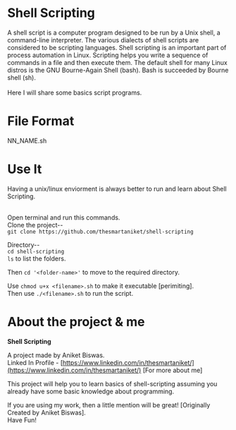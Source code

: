 <h1>Shell Scripting</h1>
A shell script is a computer program designed to be run by a Unix shell, a command-line interpreter. The various dialects of shell scripts are considered to be scripting languages. Shell scripting is an important part of process automation in Linux. Scripting helps you write a sequence of commands in a file and then execute them. The default shell for many Linux distros is the GNU Bourne-Again Shell (bash). Bash is succeeded by Bourne shell (sh).<br />
<br />
Here I will share some basics script programs.

<h1>File Format</h1>

NN_NAME.sh<br />

<h1>Use It</h1>
Having a unix/linux enviorment is always better to run and learn about Shell Scripting.<br /><br />

Open terminal and run this commands.<br />
Clone the project-- <br />
`git clone https://github.com/thesmartaniket/shell-scripting`

Directory-- <br />
`cd shell-scripting`<br/>
`ls` to list the folders.<br/>

Then `cd '<folder-name>'` to move to the required directory.<br/>

Use `chmod u+x <filename>.sh` to make it executable [perimiting].<br/>
Then use `./<filename>.sh` to run the script.

<h1>About the project & me</h1>

**Shell Scripting** 

A project made by Aniket Biswas.<br />
Linked In Profile - [https://www.linkedin.com/in/thesmartaniket/](https://www.linkedin.com/in/thesmartaniket/) [For more about me]

This project will help you to learn basics of shell-scripting assuming you already have some basic knowledge about programming.<br /> 

If you are using my work, then a little mention will be great! [Originally Created by Aniket Biswas].<br />
Have Fun!<br />
